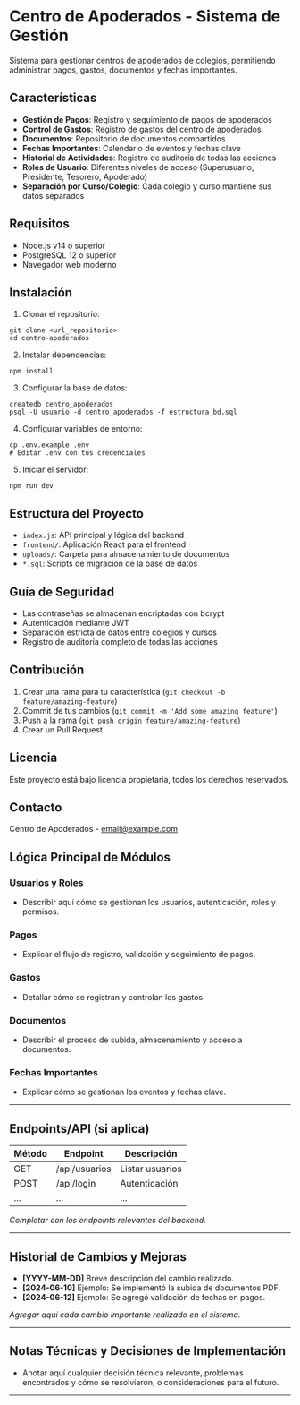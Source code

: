 # Centro de Apoderados - Sistema de Gestión

Sistema para gestionar centros de apoderados de colegios, permitiendo administrar pagos, gastos, documentos y fechas importantes.

## Características

- **Gestión de Pagos**: Registro y seguimiento de pagos de apoderados
- **Control de Gastos**: Registro de gastos del centro de apoderados
- **Documentos**: Repositorio de documentos compartidos
- **Fechas Importantes**: Calendario de eventos y fechas clave
- **Historial de Actividades**: Registro de auditoría de todas las acciones
- **Roles de Usuario**: Diferentes niveles de acceso (Superusuario, Presidente, Tesorero, Apoderado)
- **Separación por Curso/Colegio**: Cada colegio y curso mantiene sus datos separados

## Requisitos

- Node.js v14 o superior
- PostgreSQL 12 o superior
- Navegador web moderno

## Instalación

1. Clonar el repositorio:
```
git clone <url_repositorio>
cd centro-apoderados
```

2. Instalar dependencias:
```
npm install
```

3. Configurar la base de datos:
```
createdb centro_apoderados
psql -U usuario -d centro_apoderados -f estructura_bd.sql
```

4. Configurar variables de entorno:
```
cp .env.example .env
# Editar .env con tus credenciales
```

5. Iniciar el servidor:
```
npm run dev
```

## Estructura del Proyecto

- `index.js`: API principal y lógica del backend
- `frontend/`: Aplicación React para el frontend
- `uploads/`: Carpeta para almacenamiento de documentos
- `*.sql`: Scripts de migración de la base de datos

## Guía de Seguridad

- Las contraseñas se almacenan encriptadas con bcrypt
- Autenticación mediante JWT
- Separación estricta de datos entre colegios y cursos
- Registro de auditoría completo de todas las acciones

## Contribución

1. Crear una rama para tu característica (`git checkout -b feature/amazing-feature`)
2. Commit de tus cambios (`git commit -m 'Add some amazing feature'`)
3. Push a la rama (`git push origin feature/amazing-feature`)
4. Crear un Pull Request

## Licencia

Este proyecto está bajo licencia propietaria, todos los derechos reservados.

## Contacto

Centro de Apoderados - [email@example.com](mailto:email@example.com)

## Lógica Principal de Módulos

### Usuarios y Roles
- Describir aquí cómo se gestionan los usuarios, autenticación, roles y permisos.

### Pagos
- Explicar el flujo de registro, validación y seguimiento de pagos.

### Gastos
- Detallar cómo se registran y controlan los gastos.

### Documentos
- Describir el proceso de subida, almacenamiento y acceso a documentos.

### Fechas Importantes
- Explicar cómo se gestionan los eventos y fechas clave.

---

## Endpoints/API (si aplica)

| Método | Endpoint                | Descripción                       |
|--------|-------------------------|-----------------------------------|
| GET    | /api/usuarios           | Listar usuarios                   |
| POST   | /api/login              | Autenticación                     |
| ...    | ...                     | ...                               |

*Completar con los endpoints relevantes del backend.*

---

## Historial de Cambios y Mejoras

- **[YYYY-MM-DD]** Breve descripción del cambio realizado.
- **[2024-06-10]** Ejemplo: Se implementó la subida de documentos PDF.
- **[2024-06-12]** Ejemplo: Se agregó validación de fechas en pagos.

*Agregar aquí cada cambio importante realizado en el sistema.*

---

## Notas Técnicas y Decisiones de Implementación

- Anotar aquí cualquier decisión técnica relevante, problemas encontrados y cómo se resolvieron, o consideraciones para el futuro.

--- 
